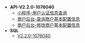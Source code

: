 - **API-V2.2.0-1076040**
  - [小程序-用户认证信息查询](doc/V2.2.0-1076040/用户认证信息查询.md)
  - [商户后台-查询商户基本配置信息](doc/V2.2.0-1076040/查询商户基本配置信息.md)
  - [商户后台-修改商户基本配置信息](doc/V2.2.0-1076040/修改商户基本配置信息.md)
- **SQL**
  - [V2.2.0-1076040](sql/V2.2.0-1076040/sql.md)